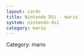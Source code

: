 ```yaml
---
layout: cards
title: Nintendo DSi - mario
system: nintendo-dsi
category: mario
---
```

<div class="alert alert-secondary mb-4"><span class="i18n innerHTML-category">Category: </span><span class="i18n innerHTML-cat-mario">mario</span></div>
